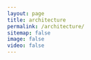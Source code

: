 ```yaml
---
layout: page
title: architecture
permalink: /architecture/
sitemap: false
image: false
video: false
---
```

